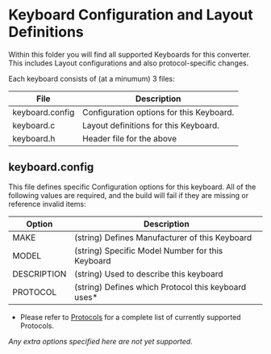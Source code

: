 # Keyboard Configuration and Layout Definitions

Within this folder you will find all supported Keyboards for this converter.  This includes Layout configurations and also protocol-specific changes.

Each keyboard consists of (at a minumum) 3 files:

| File | Description |
|---|---|
| keyboard.config | Configuration options for this Keyboard. |
| keyboard.c | Layout definitions for this Keyboard. |
| keyboard.h | Header file for the above |

## keyboard.config

This file defines specific Configuration options for this keyboard.  All of the following values are required, and the build will fail if they are missing or reference invalid items:

| Option | Description |
|---|---|
| MAKE | (string) Defines Manufacturer of this Keyboard |
| MODEL | (string) Specific Model Number for this Keyboard |
| DESCRIPTION | (string) Used to describe this keyboard |
| PROTOCOL | (string) Defines which Protocol this keyboard uses* |

* Please refer to [Protocols](/src/protocols) for a complete list of currently supported Protocols.

*Any extra options specified here are not yet supported.*
